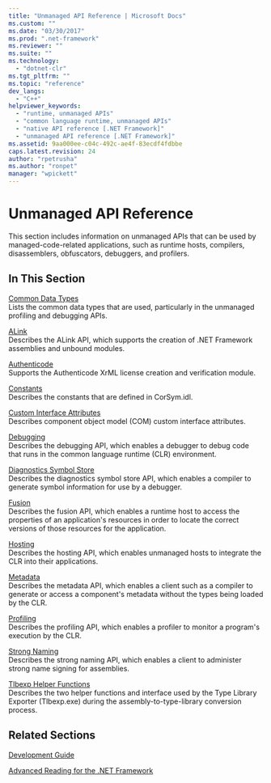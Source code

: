 ```yaml
---
title: "Unmanaged API Reference | Microsoft Docs"
ms.custom: ""
ms.date: "03/30/2017"
ms.prod: ".net-framework"
ms.reviewer: ""
ms.suite: ""
ms.technology: 
  - "dotnet-clr"
ms.tgt_pltfrm: ""
ms.topic: "reference"
dev_langs: 
  - "C++"
helpviewer_keywords: 
  - "runtime, unmanaged APIs"
  - "common language runtime, unmanaged APIs"
  - "native API reference [.NET Framework]"
  - "unmanaged API reference [.NET Framework]"
ms.assetid: 9aa000ee-c04c-492c-ae4f-83ecdf4fdbbe
caps.latest.revision: 24
author: "rpetrusha"
ms.author: "ronpet"
manager: "wpickett"
---
```

# Unmanaged API Reference
This section includes information on unmanaged APIs that can be used by managed-code-related applications, such as runtime hosts, compilers, disassemblers, obfuscators, debuggers, and profilers.  
  
## In This Section  
 [Common Data Types](../../../docs/framework/unmanaged-api/common-data-types-unmanaged-api-reference.md)  
 Lists the common data types that are used, particularly in the unmanaged profiling and debugging APIs.  
  
 [ALink](../../../docs/framework/unmanaged-api/alink/index.md)  
 Describes the ALink API, which supports the creation of .NET Framework assemblies and unbound modules.  
  
 [Authenticode](../../../docs/framework/unmanaged-api/authenticode/index.md)  
 Supports the Authenticode XrML license creation and verification module.  
  
 [Constants](../../../docs/framework/unmanaged-api/constants-unmanaged-api-reference.md)  
 Describes the constants that are defined in CorSym.idl.  
  
 [Custom Interface Attributes](https://msdn.microsoft.com/library/ms231946.aspx)  
 Describes component object model (COM) custom interface attributes.  
  
 [Debugging](../../../docs/framework/unmanaged-api/debugging/index.md)  
 Describes the debugging API, which enables a debugger to debug code that runs in the common language runtime (CLR) environment.  
  
 [Diagnostics Symbol Store](../../../docs/framework/unmanaged-api/diagnostics/index.md)  
 Describes the diagnostics symbol store API, which enables a compiler to generate symbol information for use by a debugger.  
  
 [Fusion](../../../docs/framework/unmanaged-api/fusion/index.md)  
 Describes the fusion API, which enables a runtime host to access the properties of an application's resources in order to locate the correct versions of those resources for the application.  
  
 [Hosting](../../../docs/framework/unmanaged-api/hosting/index.md)  
 Describes the hosting API, which enables unmanaged hosts to integrate the CLR into their applications.  
  
 [Metadata](../../../docs/framework/unmanaged-api/metadata/index.md)  
 Describes the metadata API, which enables a client such as a compiler to generate or access a component's metadata without the types being loaded by the CLR.  
  
 [Profiling](../../../docs/framework/unmanaged-api/profiling/index.md)  
 Describes the profiling API, which enables a profiler to monitor a program's execution by the CLR.  
  
 [Strong Naming](../../../docs/framework/unmanaged-api/strong-naming/index.md)  
 Describes the strong naming API, which enables a client to administer strong name signing for assemblies.  
  
 [Tlbexp Helper Functions](../../../docs/framework/unmanaged-api/tlbexp/index.md)  
 Describes the two helper functions and interface used by the Type Library Exporter (Tlbexp.exe) during the assembly-to-type-library conversion process.  
  
## Related Sections  
 [Development Guide](../../../docs/framework/development-guide.md)  
  
 [Advanced Reading for the .NET Framework](https://msdn.microsoft.com/library/29eafad8(v=vs.110).aspx)
